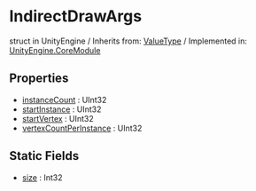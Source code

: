 # IndirectDrawArgs
struct in UnityEngine
 / Inherits from: <a href="https://docs.unity3d.com/6000.2/Documentation/ScriptReference/ValueType.html">ValueType</a> / Implemented in: <a href="https://docs.unity3d.com/6000.2/Documentation/ScriptReference/UnityEngine.CoreModule.html">UnityEngine.CoreModule</a>

## Properties
- <a href="https://docs.unity3d.com/6000.2/Documentation/ScriptReference/IndirectDrawArgs-instanceCount.html">instanceCount</a> : UInt32
- <a href="https://docs.unity3d.com/6000.2/Documentation/ScriptReference/IndirectDrawArgs-startInstance.html">startInstance</a> : UInt32
- <a href="https://docs.unity3d.com/6000.2/Documentation/ScriptReference/IndirectDrawArgs-startVertex.html">startVertex</a> : UInt32
- <a href="https://docs.unity3d.com/6000.2/Documentation/ScriptReference/IndirectDrawArgs-vertexCountPerInstance.html">vertexCountPerInstance</a> : UInt32

## Static Fields
- <a href="https://docs.unity3d.com/6000.2/Documentation/ScriptReference/IndirectDrawArgs-size.html">size</a> : Int32

